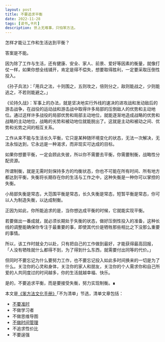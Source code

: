 ```yaml
---
layout: post
title: 不要追求平衡 
date: 2022-11-28
tags: [读书,卡片]
description: 世上无难事，只怕笨方法。
---
```



怎样才能让工作和生活达到平衡？

答案是不能。

因为除了工作与生活，还有健康、安全、家人、前景、爱好等因素的衡量，就像打仗一样，如果你想全线铺开，肯定是得不偿失，想要取得胜利，一定要采取压倒性投入。

《孙子兵法》：「用兵之法，十则围之，五则攻之，倍则分之，敌则能战之，少则能逃之，不若则能避之。」

《论持久战》：军事上的办法，就是坚决地实行外线的速决的进攻战和发动敌后的游击战争，在战役的运动战和游击战中取得许多局部的压倒敌人的优势和主动地位。通过这样许多战役的局部优势和局部主动地位，就能逐渐地造成战略的优势和战略的主动地位，战略的劣势和被动地位就能脱出了。这就是主动和被动之间、优势和劣势之间的相互关系。

工作从来不能与生活长久平衡，它只是某种随环境变化的状态，无法一次解决，无法永恒达到，它永远是一种渴求，而非现实可达成的目标。

如果你想要平衡，一定会顾此失彼，所以你不需要去平衡，你需要制衡，战略性分配资源。

所谓制衡，就是无需时刻保持多方的均衡状态，你也不可能在所有时间、所有地方都达到平衡，失衡将长期存在你的生活与工作之中，这种失衡是一种你可以掌控的失衡。

小局部失衡是常态，大范围平衡是常态，长久失衡是常态，短暂平衡是常态，你可以人为制造失衡，以达成制衡。

正因为如此，你所能追求的是，当你想达成平衡的时候，它就能实现平衡。

若要做出一番成就，就必须长期处于失衡的状态，做好压倒性投入的准备，这种长线的调整能确保你专注于最重要的事，即使其代价是牺牲那些相比之下没那么重要的事情。

所以，该工作时就全力以赴，只有把自己的工作做到最好，才能获得最高回报，「人没有牺牲就什么都得不到，为了得到什么东西，就需要付出同等的代价。」

但同时不要忘记为什么要努力工作，也不要忘记投入如此多时间换来的一切是为了什么。关注你的心灵和身体，关注你的家人和朋友，关注你的个人需求你和自己所爱的人共同度过的时间越多，你的生活就越幸福、快乐。

是的，不要追求平衡，而是要接受失衡，努力实现制衡。∎

本文是[《笨方法文化手册》](https://www.yuque.com/hardwaylab/book)「不为清单」节选，清单文章包括：

- [不要准时](https://mp.weixin.qq.com/s?__biz=MzA4MTQ0NDQxNg==&mid=2650640774&idx=1&sn=6a8c258c47b7564c2adfe68be9881fad&chksm=879ddaa9b0ea53bfa26aee7cfdfa4ef41ee54ae53f2102b5e46ee55f465809ecce689b1ccebf&token=1637748700&lang=zh_CN#rd)
- 不做学习者
- 不做思维导图
- [不做时间管理](https://mp.weixin.qq.com/s?__biz=MzA4MTQ0NDQxNg==&mid=2650640770&idx=1&sn=5298f1b7105f5023b85a026b1c7cf6da&chksm=879ddaadb0ea53bb93d0c76cac63eeb2ce3e3b87a5166156c459ab42340a033ec8a2b6276c64&token=1637748700&lang=zh_CN#rd)
- 不追求性价比
- 不要逞强